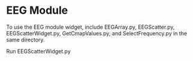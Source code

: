 # EEG Module
To use the EEG module widget, include EEGArray.py, EEGScatter.py, EEGScatterWidget.py, GetCmapValues.py, and SelectFrequency.py
in the same directory. 

Run EEGScatterWidget.py
